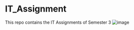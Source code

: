 # IT_Assignment
This repo contains the IT Assignments of Semester 3
![image](https://github.com/Sayanabha/IT_Assignment/assets/30752262/a66c9dab-503c-40b9-8662-dbf726347dc1)
